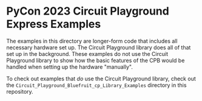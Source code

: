 # PyCon 2023 Circuit Playground Express Examples

The examples in this directory are longer-form code that includes all necessary hardware set up.
The Circuit Playground library does all of that set up in the background. These examples do not
use the Circuit Playground library to show how the basic features of the CPB would be handled when
setting up the hardware "manually".

To check out examples that _do_ use the Circuit Playground library, check out the
`Circuit_Playground_Bluefruit_cp_Library_Examples` directory in this repository.